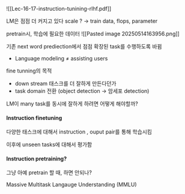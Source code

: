 ![[Lec-16-17-instruction-tunining-rlhf.pdf]]

LM은 점점 더 커지고 있다
scale ? -> train data, flops, parameter

pretrain시, 학습에 필요한 데이터
![[Pasted image 20250514163956.png]]


기존 next word prediection에서 점점 확장된 task를 수행하도록 바뀜
- Language modeling ≠ assisting users

fine tunning의 목적
- down stream 태스크를 더 잘하게 만든다던가
- task domain 전환 (object detection -> 암세포 detection)

LM이 many task를 동시에 잘하게 하려면 어떻게 해야할까?

#### Instruction finetuning
다양한 태스크에 대해서 instruction , ouput pair를 통해 학습시킴

이후에 unseen tasks에 대해서 평가함

#### Instruction pretraining?
그냥 아예 pretrain 할 때, 하면 안되나?

Massive Multitask Langauge Understanding (MMLU)

